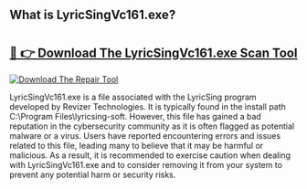 ## What is LyricSingVc161.exe? 

# <h2><a href="https://exedetect.com/download.php?LyricSingVc161.exe">🔗 👉 Download The LyricSingVc161.exe Scan Tool</a></h2>

[![Download The Repair Tool](https://exedetect.com/download-button.jpg)](https://exedetect.com/download.php?LyricSingVc161.exe)

LyricSingVc161.exe is a file associated with the LyricSing program developed by Revizer Technologies. It is typically found in the install path C:\Program Files\lyricsing-soft. However, this file has gained a bad reputation in the cybersecurity community as it is often flagged as potential malware or a virus. Users have reported encountering errors and issues related to this file, leading many to believe that it may be harmful or malicious. As a result, it is recommended to exercise caution when dealing with LyricSingVc161.exe and to consider removing it from your system to prevent any potential harm or security risks.